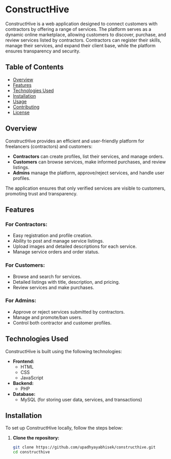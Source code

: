 # ConstructHive

ConstructHive is a web application designed to connect customers with contractors by offering a range of services. The platform serves as a dynamic online marketplace, allowing customers to discover, purchase, and review services listed by contractors. Contractors can register their skills, manage their services, and expand their client base, while the platform ensures transparency and security.

## Table of Contents
- [Overview](#overview)
- [Features](#features)
- [Technologies Used](#technologies-used)
- [Installation](#installation)
- [Usage](#usage)
- [Contributing](#contributing)
- [License](#license)

## Overview
ConstructHive provides an efficient and user-friendly platform for freelancers (contractors) and customers:
- **Contractors** can create profiles, list their services, and manage orders.
- **Customers** can browse services, make informed purchases, and review listings.
- **Admins** manage the platform, approve/reject services, and handle user profiles.

The application ensures that only verified services are visible to customers, promoting trust and transparency.

## Features
### For Contractors:
- Easy registration and profile creation.
- Ability to post and manage service listings.
- Upload images and detailed descriptions for each service.
- Manage service orders and order status.
  
### For Customers:
- Browse and search for services.
- Detailed listings with title, description, and pricing.
- Review services and make purchases.

### For Admins:
- Approve or reject services submitted by contractors.
- Manage and promote/ban users.
- Control both contractor and customer profiles.

## Technologies Used
ConstructHive is built using the following technologies:
- **Frontend:**
  - HTML
  - CSS
  - JavaScript
- **Backend:**
  - PHP
- **Database:**
  - MySQL (for storing user data, services, and transactions)

## Installation
To set up ConstructHive locally, follow the steps below:

1. **Clone the repository:**
   ```bash
   git clone https://github.com/upadhyayabhisek/constructhive.git
   cd constructhive
